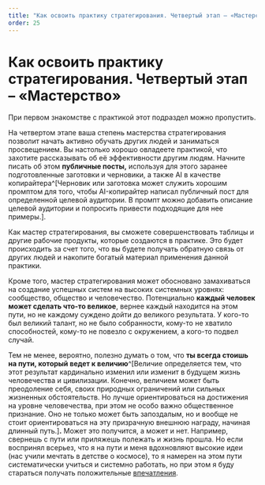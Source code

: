 ```yaml
---
title: "Как освоить практику стратегирования. Четвертый этап – «Мастерство»"
order: 25
---
```


# Как освоить практику стратегирования. Четвертый этап – «Мастерство»

При первом знакомстве с практикой этот подраздел можно пропустить.

На четвертом этапе ваша степень мастерства стратегирования позволит начать активно обучать других людей и заниматься просвещением. Вы настолько хорошо овладеете практикой, что захотите рассказывать об её эффективности другим людям. Начните писать об этом **публичные посты,** используя для этого заранее подготовленные заготовки и черновики, а также AI в качестве копирайтера^[Черновик или заготовка может служить хорошим промптом для того, чтобы AI-копирайтер написал публичный пост для определенной целевой аудитории. В промпт можно добавить описание целевой аудитории и попросить привести подходящие для нее примеры.].

Как мастер стратегирования, вы сможете совершенствовать таблицы и другие рабочие продукты, которые создаются в практике. Это будет происходить за счет того, что вы будете получать обратную связь от других людей и накопите богатый материал применения данной практики.

Кроме того, мастер стратегирования может обосновано замахиваться на создание успешных систем на высоких системных уровнях: сообщество, общество и человечество. Потенциально **каждый человек может сделать что-то великое**, вернее каждый находится на этом пути, но не каждому суждено дойти до великого результата. У кого-то был великий талант, но не было собранности, кому-то не хватило способностей, кому-то не повезло с окружением, а кого-то подвел случай.

Тем не менее, вероятно, полезно думать о том, что **ты всегда стоишь на пути, который ведет к величию**^[Величие определяется тем, что этот результат кардинально изменил или изменит в будущем жизнь человечества и цивилизации. Конечно, величием может быть преодоление себя, своих природных ограничений или сильных жизненных обстоятельств. Но лучше ориентироваться на достижения на уровне человечества, при этом не особо важно общественное признание. Оно не только может быть запоздалым, но и вообще не стоит ориентироваться на эту призрачную внешнюю награду, начиная длинный путь.]**.** Может это получится, а может и нет. Например, свернешь с пути или приляжешь полежать и жизнь прошла. Но если воспринял всерьез, что я на пути и меня вдохновляют высокие идеи (нас учили мечтать в детстве о космосе), то я намерен на этом пути систематически учиться и системно работать, но при этом я буду стараться получать положительные [впечатления](https://systemsworld.club/t/vpechatleniya/6200).